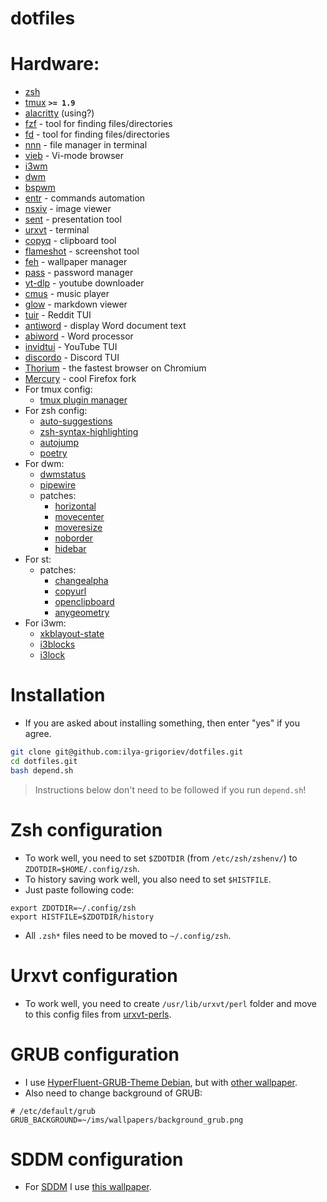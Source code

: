 # dotfiles

# Hardware:

- [zsh](https://github.com/ohmyzsh/ohmyzsh)
- [tmux](https://github.com/tmux/tmux) **`>= 1.9`** 
- [alacritty](https://github.com/alacritty/alacritty) (using?)
- [fzf](https://github.com/junegunn/fzf) - tool for finding files/directories
- [fd](https://github.com/sharkdp/fd) - tool for finding files/directories
- [nnn](https://github.com/jarun/nnn) - file manager in terminal
- [vieb](https://github.com/Jelmerro/Vieb) - Vi-mode browser
- [i3wm](https://github.com/i3/i3)
- [dwm](https://dwm.suckless.org/)
- [bspwm](https://github.com/baskerville/bspwm)
- [entr](https://github.com/eradman/entr) - commands automation
- [nsxiv](https://github.com/nsxiv/nsxiv) - image viewer
- [sent](https://tools.suckless.org/sent/) - presentation tool
- [urxvt](https://wiki.archlinux.org/title/Rxvt-unicode) - terminal
- [copyq](https://github.com/hluk/CopyQ) - clipboard tool
- [flameshot](https://github.com/flameshot-org/flameshot) - screenshot tool
- [feh](https://github.com/derf/feh) - wallpaper manager
- [pass](https://wiki.archlinux.org/title/Pass) - password manager
- [yt-dlp](https://github.com/yt-dlp/yt-dlp) - youtube downloader
- [cmus](https://github.com/cmus/cmus) - music player
- [glow](https://github.com/charmbracelet/glow) - markdown viewer
- [tuir](https://github.com/c4pt0r/tuir) - Reddit TUI
- [antiword](https://linux.die.net/man/1/antiword) - display Word document text
- [abiword](https://wiki.archlinux.org/title/AbiWord) - Word processor
- [invidtui](https://github.com/darkhz/invidtui) - YouTube TUI
- [discordo](https://github.com/ayn2op/discordo) - Discord TUI
- [Thorium](https://thorium.rocks/) - the fastest browser on Chromium
- [Mercury](https://thorium.rocks/mercury) - cool Firefox fork
- For tmux config:
  - [tmux plugin manager](https://github.com/tmux-plugins/tpm)
- For zsh config:
  - [auto-suggestions](https://github.com/zsh-users/zsh-autosuggestions)
  - [zsh-syntax-highlighting](https://github.com/zsh-users/zsh-syntax-highlighting)
  - [autojump](https://github.com/wting/autojump)
  - [poetry](https://python-poetry.org/)
- For dwm:
  - [dwmstatus](https://dwm.suckless.org/status_monitor/)
  - [pipewire](https://archlinux.org/packages/?name=pipewire)
  - patches:
    - [horizontal](https://dwm.suckless.org/patches/horizontal/)
    - [movecenter](https://dwm.suckless.org/patches/movecenter/)
    - [moveresize](https://dwm.suckless.org/patches/moveresize/)
    - [noborder](https://dwm.suckless.org/patches/noborder/)
    - [hidebar](https://dwm.suckless.org/patches/hideborder/)
- For st:
    - patches:
        - [changealpha](https://st.suckless.org/patches/changealpha/)
        - [copyurl](https://st.suckless.org/patches/copyurl/)
        - [openclipboard](https://st.suckless.org/patches/open_copied_url/)
        - [anygeometry](https://st.suckless.org/patches/anygeometry/)
- For i3wm:
  - [xkblayout-state](https://github.com/nonpop/xkblayout-state)
  - [i3blocks](https://github.com/vivien/i3blocks)
  - [i3lock](https://github.com/i3/i3lock)

# Installation

- If you are asked about installing something, then enter "yes" if you agree.

```bash
git clone git@github.com:ilya-grigoriev/dotfiles.git
cd dotfiles.git
bash depend.sh
```

> Instructions below don't need to be followed if you run `depend.sh`!
# Zsh configuration

- To work well, you need to set `$ZDOTDIR` (from `/etc/zsh/zshenv/`) to `ZDOTDIR=$HOME/.config/zsh`.
- To history saving work well, you also need to set `$HISTFILE`.
- Just paste following code:

```
export ZDOTDIR=~/.config/zsh
export HISTFILE=$ZDOTDIR/history
```

- All `.zsh*` files need to be moved to `~/.config/zsh`.

# Urxvt configuration

- To work well, you need to create `/usr/lib/urxvt/perl` folder and move to this config files from [urxvt-perls](https://github.com/xyb3rt/urxvt-perls).

# GRUB configuration
- I use [HyperFluent-GRUB-Theme Debian](https://github.com/Coopydood/HyperFluent-GRUB-Theme), but with [other wallpaper](https://github.com/ilya-grigoriev/dotfiles/blob/main/ims/wallpapers/background_grub.png).
- Also need to change background of GRUB:
```
# /etc/default/grub
GRUB_BACKGROUND=~/ims/wallpapers/background_grub.png
```

# SDDM configuration
- For [SDDM](https://wiki.archlinux.org/title/SDDM) I use [this wallpaper](https://github.com/ilya-grigoriev/dotfiles/blob/main/ims/wallpapers/strange.png).
